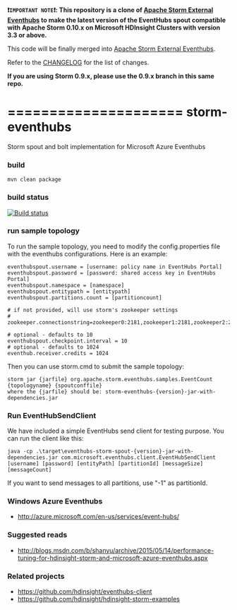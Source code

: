 **:heavy_exclamation_mark:```IMPORTANT NOTE```:heavy_exclamation_mark:: This repository is a clone of [Apache Storm External Eventhubs](https://github.com/apache/storm/tree/master/external/storm-eventhubs) to make the latest version of the EventHubs spout compatible with Apache Storm 0.10.x on Microsoft HDInsight Clusters with version 3.3 or above.**

This code will be finally merged into [Apache Storm External Eventhubs](https://github.com/apache/storm/tree/master/external/storm-eventhubs).

Refer to the [CHANGELOG](CHANGELOG.md) for the list of changes.

**If you are using Storm 0.9.x, please use the 0.9.x branch in this same repo.**

=====================
storm-eventhubs
=====================

Storm spout and bolt implementation for Microsoft Azure Eventhubs

### build ###
    mvn clean package

### build status ###

[![Build status](https://ci.appveyor.com/api/projects/status/742hmpexjqg537dp?svg=true)](https://ci.appveyor.com/project/rtandonmsft/storm-eventhubs)

### run sample topology ###
To run the sample topology, you need to modify the config.properties file with
the eventhubs configurations. Here is an example:

    eventhubspout.username = [username: policy name in EventHubs Portal]
    eventhubspout.password = [password: shared access key in EventHubs Portal]
    eventhubspout.namespace = [namespace]
    eventhubspout.entitypath = [entitypath]
    eventhubspout.partitions.count = [partitioncount]

    # if not provided, will use storm's zookeeper settings
    # zookeeper.connectionstring=zookeeper0:2181,zookeeper1:2181,zookeeper2:2181

    # optional - defaults to 10
    eventhubspout.checkpoint.interval = 10
    # optional - defaults to 1024
    eventhub.receiver.credits = 1024

Then you can use storm.cmd to submit the sample topology:

    storm jar {jarfile} org.apache.storm.eventhubs.samples.EventCount {topologyname} {spoutconffile}
    where the {jarfile} should be: storm-eventhubs-{version}-jar-with-dependencies.jar

### Run EventHubSendClient ###
We have included a simple EventHubs send client for testing purpose. You can run the client like this:

    java -cp .\target\eventhubs-storm-spout-{version}-jar-with-dependencies.jar com.microsoft.eventhubs.client.EventHubSendClient
    [username] [password] [entityPath] [partitionId] [messageSize] [messageCount]

If you want to send messages to all partitions, use "-1" as partitionId.

### Windows Azure Eventhubs ###
* http://azure.microsoft.com/en-us/services/event-hubs/
    
### Suggested reads
* http://blogs.msdn.com/b/shanyu/archive/2015/05/14/performance-tuning-for-hdinsight-storm-and-microsoft-azure-eventhubs.aspx

### Related projects
* https://github.com/hdinsight/eventhubs-client
* https://github.com/hdinsight/hdinsight-storm-examples
